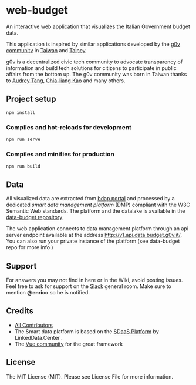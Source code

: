 # web-budget


An interactive web application that visualizes the Italian Government budget data.

This application is inspired by similar applications developed by the [g0v community](http://gov.asia/) in [Taiwan](https://github.com/g0v/twbudget) and [Taipey](https://github.com/tony1223/tw-budget-platform)

g0v is a decentralized civic tech community to advocate transparency of information and build tech solutions 
for citizens to participate in public affairs from the bottom up. The g0v community was born in Taiwan thanks to [Audrey Tang](https://de.wikipedia.org/wiki/Audrey_Tang), [Chia-liang Kao](https://github.com/clkao) and many others.



## Project setup
```
npm install
```

### Compiles and hot-reloads for development
```
npm run serve
```

### Compiles and minifies for production
```
npm run build
```

## Data

All visualized data are extracted from [bdap portal](https://bdap-opendata.mef.gov.it/tema/bilancio-finanziario-dello-stato-0) and processed by a dedicated *smart data management platform* (DMP) compliant with the W3C Semantic Web standards. The platform and the datalake is available in the [data-budget repository](https://git.copernicani.it/g0v-it/data-budget)

The web application connects to data management platform through an api server endpoint available at the address http://v1.api.data.budget.g0v.it/. You can also run your private instance of the platform (see data-budget repo for more info )


## Support

For answers you may not find in here or in the Wiki, avoid posting issues. Feel free to ask for support on the [Slack](https://linkeddatacenter.slack.com/) general room. Make sure to mention **@enrico** so he is notified.

## Credits

- [All Contributors](https://gitlab.com/g0v-it/web-budget/graphs/master)
- The Smart data platform is based on the [SDaaS Platform](https://bitbucket.org/linkeddatacenter/sdaas/wiki/Home) by LinkedData.Center . 
- The [Vue community](https://vuejs.org) for the great framework

## License

The MIT License (MIT). Please see License File for more information.



